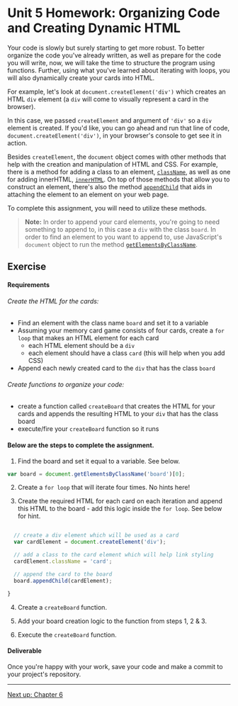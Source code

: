 # Unit 5 Homework: Organizing Code and Creating Dynamic HTML

Your code is slowly but surely starting to get more robust. To better organize the code you've already written, as well as prepare for the code you will write, now, we will take the time to structure the program using functions. Further, using what you've learned about iterating with loops, you will also dynamically create your cards into HTML.

For example, let's look at `document.createElement('div')` which creates an HTML `div` element (a `div` will come to visually represent a card in the browser).

In this case, we passed `createElement` and argument of `'div'` so a `div` element is created. If you'd like, you can go ahead and run that line of code, `document.createElement('div')`, in your browser's console to get see it in action.

Besides `createElement`, the `document` object comes with other methods that help with the creation and manipulation of HTML and CSS. For example, there is a method for adding a class to an element, [`className`](https://developer.mozilla.org/en-US/docs/Web/API/Element/className), as well as one for adding innerHTML, [`innerHTML`](https://developer.mozilla.org/en-US/docs/Web/API/Element/innerHTML). On top of those methods that allow you to construct an element, there's also the method [`appendChild`](https://developer.mozilla.org/en-US/docs/Web/API/Node/appendChild) that aids in attaching the element to an element on your web page.

To complete this assignment, you will need to utilize these methods.

>**Note:** In order to append your card elements, you're going to need something to append to, in this case a `div` with the class `board`. In order to find an element to you want to append to, use JavaScript's `document` object to run the method [`getElementsByClassName`](http://www.w3schools.com/jsref/met_document_getelementsbyclassname.asp).

## Exercise

#### Requirements

###### Create the HTML for the cards:

- Find an element with the class name `board` and set it to a variable
- Assuming your memory card game consists of four cards, create a `for loop` that makes an HTML element for each card
  - each HTML element should be a `div`
  - each element should have a class `card` (this will help when you add CSS)
- Append each newly created card to the `div` that has the class `board`

###### Create functions to organize your code:

- create a function called `createBoard` that creates the HTML for your cards and appends the resulting HTML to your `div` that has the class board
- execute/fire your `createBoard` function so it runs

#### Below are the steps to complete the assignment.

1) Find the board and set it equal to a variable. See below.

```js
var board = document.getElementsByClassName('board')[0];
```

2) Create a `for loop` that will iterate four times. No hints here!


3) Create the required HTML for each card on each iteration and append this HTML to the board - add this logic inside the `for loop`. See below for hint.

```js

  // create a div element which will be used as a card
  var cardElement = document.createElement('div');

  // add a class to the card element which will help link styling
  cardElement.className = 'card';

  // append the card to the board
  board.appendChild(cardElement);

}
```

4) Create a `createBoard` function.

5) Add your board creation logic to the function from steps 1, 2 & 3.

6) Execute the `createBoard` function.

#### Deliverable

Once you're happy with your work, save your code and make a commit to your project's repository.

---
[Next up: Chapter 6](../06_chapter/intro.md)

